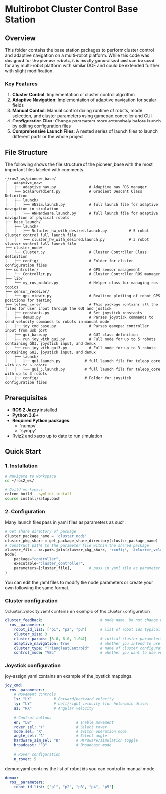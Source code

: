 # Multirobot Cluster Control Base Station

## Overview

This folder contains the base station packages to perform cluster control and adaptive navigation on a multi-robot platform. While this code was designed for the pioneer robots, it is mostly generalized and can be used for any multi-robot platform with similar DOF and could be extended further with slight modification.

### Key Features

1. **Cluster Control**: Implementation of cluster control algorithm
2. **Adaptive Navigation**: Implementation of adaptive navigation for scalar fields
3. **Manual Control**: Manual control during runtime of robots, mode selection, and cluster parameters using gamepad controller and GUI
4. **Configuration Files**: Change parameters more extensively before launch by editing configuration files
5. **Comprehensive Launch Files**: A nested series of launch files to launch different parts or the whole project

## File Structure
The following shows the file structure of the pioneer_base with the most important files labeled with comments.
```
~/ros2_ws/pioneer_base/
├── adaptive_nav/ 
│   ├── adaptive_nav.py               # Adaptive nav ROS manager
│   └── ScalarGradient.py             # Gradient Descent Class Definition
│   ├── launch/
|   │   ├── ANSim.launch.py           # full launch file for adaptive navigation in simulation
│   │   └── ANHardware.launch.py      # full launch file for adaptive navigation of physical robots
├── base_launch/                    
│   ├── launch/
|   │   ├── 5cluster_hw_with_desired.launch.py          # 5 robot cluster control full launch file
│   │   └── cluster_hw_with_desired.launch.py           # 3 robot cluster control full launch file
├── cluster_node/                       
│   └── Cluster.py                    # Cluster Controller Class definition
│   ├── config/                       # Folder for cluster configuration files
├── controller/                       # GPS sensor management
│   └── Controller.py                 # Cluster Controller ROS manager
├── lib/                       
│   └── my_ros_module.py              # Helper class for managing ros topics
├── sensor_receiver/                       
│   └── gps_viewer.py                 # Realtime plotting of robot GPS positions for testing
├── teleop_core/                      # This package contains all the files for user input through the GUI and jostick
│   ├── constants.py                  # Set joystick constants
│   ├── demux.py                      # Parses joystick commands to send velocity commands to robots in manual mode
│   ├── joy_cmd_base.py               # Parses gamepad controller input from usb port
│   ├── gui_base.py                   # GUI class definition
│   ├── run_joy_with_gui.py           # Full node for up to 5 robots containing GUI, joystick input, and demux
│   └── run_joy_with_gui3.py          # Full node for up to 3 robots containing GUI, joystick input, and demux
│   ├── launch/
|   │   ├── gui.launch.py           # full launch file for teleop_core with up to 5 robots
│   │   └── gui_3.launch.py         # full launch file for teleop_core with up to 3 robots
│   ├── config/                     # Folder for joystick configuration files
```

## Prerequisites

- **ROS 2 Jazzy** installed
- **Python 3.8+**
- **Required Python packages**:
  - `numpy'
  - `sympy'
- Rviz2 and xacro up to date to run simulation

## Quick Start

### 1. Installation

```bash
# Navigate to workspace
cd ~/ros2_ws/

# Build workspace
colcon build --symlink-install
source install/setup.bash
```

### 2. Configuration
Many launch files pass in yaml files as parameters as such:
```py
# Get share directory of package
cluster_package_name = 'cluster_node'
cluster_pkg_share = get_package_share_directory(cluster_package_name)
# Construct paths to the parameter file within the shared package
cluster_file = os.path.join(cluster_pkg_share, 'config', '3cluster_velocity.yaml')
Node(
    package="controller",
    executable="cluster_controller",
    parameters=[cluster_file],        # pass in yaml file as parameter to node
)
```

You can edit the yaml files to modify the node parameters or create your own following the same format.

### Cluster configuration
3cluster_velocity.yaml contains an example of the cluster configuration
```yaml
cluster_feedback:                          # node name. Do not change unless you change node names in launch file
  ros__parameters:
    robot_id_list: ["p1", "p2", "p3"]      # list of robot ids typically p1-p5
    cluster_size: 3
    cluster_params: [8.0, 8.0, 1.047]      # initial cluster parameters base on cluster configuration. Look through Cluster.py for options.
    adaptive_navigation: True              # whether you intend to use adaptive navigation
    cluster_type: "TriangleatCentroid"     # name of cluster configuration from list in Cluster.py
    control_mode: "VEL"                    # whether you want to use velocity ("VEL") or postion ("POS") control for cluster
```
### Joystick configuration
joy-assign.yaml contains an example of the joystick mappings.
```yaml
joy_cmd:
  ros__parameters:
    # Movement controls
    lx: "LX"          # Forward/backward velocity
    ly: "LY"          # Left/right velocity (for holonomic drive)
    az: "RX"          # Angular velocity
    
    # Control buttons
    en: "LB"                    # Enable movement
    rover_sel: "Y"              # Select rover
    mode_sel: "X"               # Switch operation mode
    angle_sel: "A"              # Select angle
    hardware_sim_sel: "B"       # Hardware/simulation toggle
    broadcast: "RB"             # Broadcast mode
    
    # Rover configuration
    n_rover: 5
```
demux.yaml contains the list of robot ids you can control in manual mode.
```yaml
demux:
  ros__parameters:
    robot_id_list: ["p1", "p2", "p3", "p4", "p5"]
```
